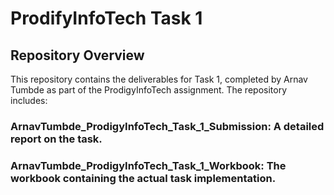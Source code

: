 # ProdifyInfoTech Task 1
## Repository Overview
This repository contains the deliverables for Task 1, completed by Arnav Tumbde as part of the ProdigyInfoTech assignment. The repository includes:

### ArnavTumbde_ProdigyInfoTech_Task_1_Submission: A detailed report on the task.
### ArnavTumbde_ProdigyInfoTech_Task_1_Workbook: The workbook containing the actual task implementation.
